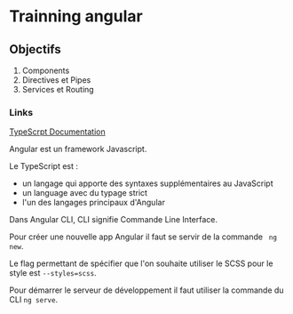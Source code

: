 # Trainning angular

## Objectifs

1. Components
2. Directives et Pipes
3. Services et Routing

### Links

[TypeScrpt Documentation](https://www.typescriptlang.org)

Angular est un framework Javascript.

Le TypeScript est :

- un langage qui apporte des syntaxes supplémentaires au JavaScript
- un language avec du typage strict
- l'un des langages principaux d'Angular

Dans Angular CLI, CLI signifie Commande Line Interface.

Pour créer une nouvelle app Angular il faut se servir de la commande ` ng new`.

Le flag permettant de spécifier que l'on souhaite utiliser le SCSS pour le style est `--styles=scss`.

Pour démarrer le serveur de développement il faut utiliser la commande du CLI `ng serve`.
